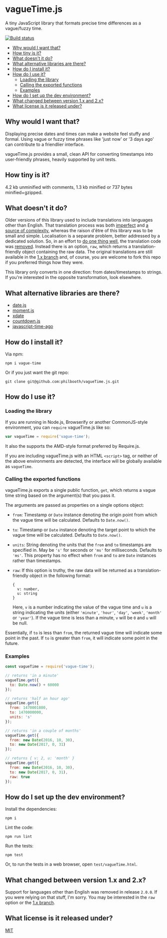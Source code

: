 # vagueTime.js

A tiny JavaScript library
that formats precise time differences
as a vague/fuzzy time.

[![Build status](https://secure.travis-ci.org/philbooth/vagueTime.js.png?branch=master)](http://travis-ci.org/#!/philbooth/vagueTime.js)

* [Why would I want that?](#why-would-i-want-that)
* [How tiny is it?](#how-tiny-is-it)
* [What doesn't it do?](#what-doesnt-it-do)
* [What alternative libraries are there?](#what-alternative-libraries-are-there)
* [How do I install it?](#how-do-i-install-it)
* [How do I use it?](#how-do-i-use-it)
  * [Loading the library](#loading-the-library)
  * [Calling the exported functions](#calling-the-exported-functions)
  * [Examples](#examples)
* [How do I set up the dev environment?](#how-do-i-set-up-the-dev-environment)
* [What changed between version 1.x and 2.x?](#what-changed-between-version-1x-and-2x)
* [What license is it released under?](#what-license-is-it-released-under)

## Why would I want that?

Displaying precise dates and times
can make a website feel stuffy and formal.
Using vague or fuzzy time phrases
like 'just now' or '3 days ago'
can contribute to a friendlier interface.

vagueTime.js provides a small, clean API
for converting timestamps
into user-friendly phrases,
heavily supported by unit tests.

## How tiny is it?

4.2 kb unminified with comments,
1.3 kb minified or
737 bytes minified+gzipped.

## What doesn't it do?

Older versions of this library
used to include translations into languages
other than English.
That translation process
was both [imperfect](https://github.com/philbooth/vagueTime.js/issues/21)
and [a source of complexity](https://github.com/philbooth/vagueTime.js/issues/8),
whereas the raison d'être of this library
was to be small and simple.
Localisation is a separate problem,
better addressed by a dedicated solution.
So, in an effort to [do one thing well](https://en.wikipedia.org/wiki/Unix_philosophy),
the translation code was [removed](https://github.com/philbooth/vagueTime.js/commit/fb0fd502c1a0d807fc2ec89cc0a40be8beeb4893).
Instead there is an option, `raw`,
which returns a translation-friendly object
containing the raw data.
The original translations are still available
in the [1.x branch](https://github.com/philbooth/vagueTime.js/tree/1.x) and,
of course,
you are welcome to fork this repo
if you preferred things
how they were.

This library only converts
in one direction:
from dates/timestamps
to strings.
If you're interested
in the opposite transformation,
look elsewhere.

## What alternative libraries are there?

* [date.js](http://www.datejs.com/)
* [moment.js](http://momentjs.com/)
* [xdate](http://arshaw.com/xdate)
* [countdown.js](http://countdownjs.org/)
* [javascript-time-ago](https://github.com/halt-hammerzeit/javascript-time-ago)

## How do I install it?

Via npm:

```
npm i vague-time
```

Or if you just want
the git repo:

```
git clone git@github.com:philbooth/vagueTime.js.git
```

## How do I use it?

### Loading the library

If you are running in
Node.js,
Browserify
or another CommonJS-style
environment,
you can `require`
vagueTime.js like so:

```javascript
var vagueTime = require('vague-time');
```

It also the supports
the AMD-style format
preferred by Require.js.

If you are
including vagueTime.js
with an HTML `<script>` tag,
or neither of the above environments
are detected,
the interface will be globally available
as `vagueTime`.

### Calling the exported functions

vagueTime.js exports a single public function, `get`,
which returns a vague time string
based on the argument(s) that you pass it.

The arguments are passed as properties
on a single options object:

* `from`:
  Timestamp or `Date` instance denoting the origin point from which the vague time will be calculated.
  Defaults to `Date.now()`.
* `to`:
  Timestamp or `Date` instance denoting the target point to which the vague time will be calculated.
  Defaults to `Date.now()`.
* `units`:
  String denoting the units that the `from` and `to` timestamps are specified in.
  May be `'s'` for seconds or `'ms'` for milliseconds.
  Defaults to `'ms'`.
  This property has no effect
  when `from` and `to` are `Date` instances
  rather than timestamps.
* `raw`:
  If this option is truthy,
  the raw data will be returned
  as a translation-friendly object
  in the following format:

  ```
  {
    v: number,
	u: string
  }
  ```

  Here,
  `v` is a number
  indicating the value
  of the vague time
  and `u` is a string
  indicating the units
  (either `'minute'`, `'hour'`, `'day'`, `'week'`, `'month'` or `'year'`).
  If the vague time is less than a minute,
  `v` will be `0`
  and `u` will be null.

Essentially,
if `to` is less than `from`,
the returned vague time will indicate
some point in the past.
If `to` is greater than `from`,
it will indicate
some point in the future.

### Examples

```javascript
const vagueTime = require('vague-time');

// returns 'in a minute'
vagueTime.get({
  to: Date.now() + 60000
});

// returns 'half an hour ago'
vagueTime.get({
  from: 1470001800,
  to: 1470000000,
  units: 's'
});

// returns 'in a couple of months'
vagueTime.get({
  from: new Date(2016, 10, 30),
  to: new Date(2017, 0, 31)
});

// returns { v: 2, u: 'month' }
vagueTime.get({
  from: new Date(2016, 10, 30),
  to: new Date(2017, 0, 31),
  raw: true
});
```

## How do I set up the dev environment?

Install the dependencies:

```
npm i
```

Lint the code:

```
npm run lint
```

Run the tests:

```
npm test
```

Or, to run the tests in a web browser,
open `test/vagueTime.html`.

## What changed between version 1.x and 2.x?

Support for languages
other than English
was removed in release `2.0.0`.
If you were relying on that stuff,
I'm sorry.
You may be interested in
the `raw` option
or the [1.x branch](https://github.com/philbooth/vagueTime.js/tree/1.x).

## What license is it released under?

[MIT](COPYING)

